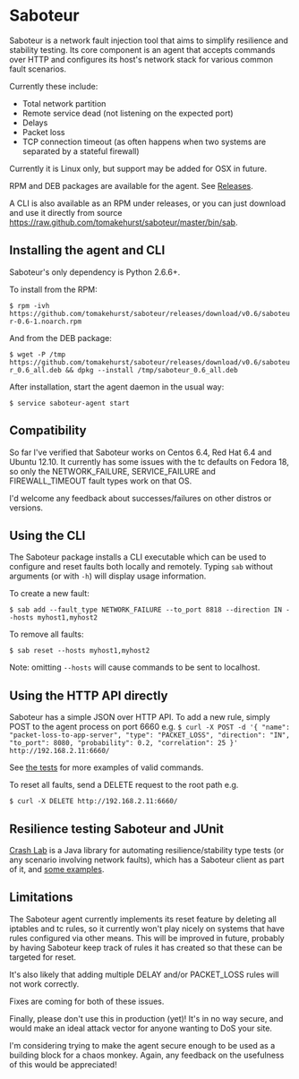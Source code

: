Saboteur
========

Saboteur is a network fault injection tool that aims to simplify resilience and stability testing.
Its core component is an agent that accepts commands over HTTP and configures its host's network stack
for various common fault scenarios.

Currently these include:
-   Total network partition
-   Remote service dead (not listening on the expected port)
-   Delays
-   Packet loss
-   TCP connection timeout (as often happens when two systems are separated by a stateful firewall)

Currently it is Linux only, but support may be added for OSX in future.

RPM and DEB packages are available for the agent. See [Releases](https://github.com/tomakehurst/saboteur/releases "Releases").

A CLI is also available as an RPM under releases, or you can just download and use it directly from source https://raw.github.com/tomakehurst/saboteur/master/bin/sab.

Installing the agent and CLI
----------------------------
Saboteur's only dependency is Python 2.6.6+.

To install from the RPM:

``
    $ rpm -ivh https://github.com/tomakehurst/saboteur/releases/download/v0.6/saboteur-0.6-1.noarch.rpm
``

And from the DEB package:

``
    $ wget -P /tmp https://github.com/tomakehurst/saboteur/releases/download/v0.6/saboteur_0.6_all.deb && dpkg --install /tmp/saboteur_0.6_all.deb
``

After installation, start the agent daemon in the usual way:

``
    $ service saboteur-agent start
``

Compatibility
-------------
So far I've verified that Saboteur works on Centos 6.4, Red Hat 6.4 and Ubuntu 12.10. It currently has some issues with the
tc defaults on Fedora 18, so only the NETWORK_FAILURE, SERVICE_FAILURE and FIREWALL_TIMEOUT fault types work on that OS.

I'd welcome any feedback about successes/failures on other distros or versions.


Using the CLI
-------------
The Saboteur package installs a CLI executable which can be used to configure and reset faults both locally and remotely.
Typing ``sab`` without arguments (or with ``-h``) will display usage information.

To create a new fault:

``
    $ sab add --fault_type NETWORK_FAILURE --to_port 8818 --direction IN --hosts myhost1,myhost2
``

To remove all faults:

``
    $ sab reset --hosts myhost1,myhost2
``

Note: omitting ``--hosts`` will cause commands to be sent to localhost.


Using the HTTP API directly
---------------------------
Saboteur has a simple JSON over HTTP API. To add a new rule, simply POST to the agent process on port 6660 e.g.
``
    $ curl -X POST -d '{ "name": "packet-loss-to-app-server",
    "type": "PACKET_LOSS",
    "direction": "IN",
    "to_port": 8080,
    "probability": 0.2,
    "correlation": 25 }' http://192.168.2.11:6660/
``

See [the tests](https://github.com/tomakehurst/saboteur/blob/master/tests/apicommands_tests.py "the tests")
for more examples of valid commands.

To reset all faults, send a DELETE request to the root path e.g.

``
    $ curl -X DELETE http://192.168.2.11:6660/
``

Resilience testing Saboteur and JUnit
-------------------------------------
[Crash Lab](https://github.com/tomakehurst/crash-lab) is a Java library for automating resilience/stability type tests
(or any scenario involving network faults), which has a Saboteur client as part of it, and
[some examples](https://github.com/tomakehurst/crash-lab/blob/master/src/test/java/com/tomakehurst/crashlab/ExampleScenarios.java).



Limitations
-----------
The Saboteur agent currently implements its reset feature by deleting all iptables and tc rules, so it currently won't
play nicely on systems that have rules configured via other means. This will be improved in future, probably by having
Saboteur keep track of rules it has created so that these can be targeted for reset.

It's also likely that adding multiple DELAY and/or PACKET_LOSS rules will not work correctly.

Fixes are coming for both of these issues.

Finally, please don't use this in production (yet)! It's in no way secure, and would make an ideal attack vector for
anyone wanting to DoS your site.

I'm considering trying to make the agent secure enough to be used as a building block for a chaos monkey. Again, any
feedback on the usefulness of this would be appreciated!
